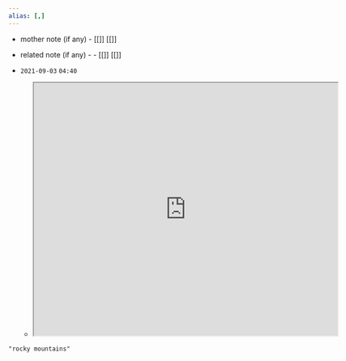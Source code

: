 ```yaml
---
alias: [,]
---
```

- mother note (if any)
		- [[]] [[]]
- related note (if any) -
		- [[]] [[]]


- `2021-09-03`  `04:40`
	- <iframe src="https://en.wikipedia.org/wiki/Rocky_Mountains" width="600" height="500" ></iframe>
```query
"rocky mountains"
```